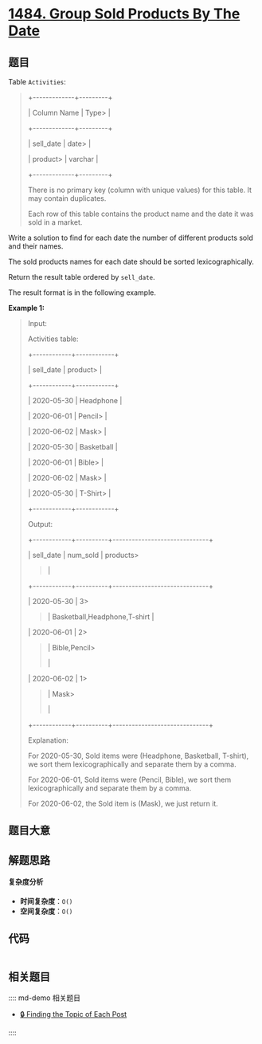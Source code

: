 # [1484. Group Sold Products By The Date](https://leetcode.com/problems/group-sold-products-by-the-date/)

## 题目

Table `Activities`:

> +-------------+---------+
>
> | Column Name | Type>
> |
>
> +-------------+---------+
>
> | sell_date | date>
> |
>
> | product>
> | varchar |
>
> +-------------+---------+
>
> There is no primary key (column with unique values) for this table. It may contain duplicates.
>
> Each row of this table contains the product name and the date it was sold in a market.

Write a solution to find for each date the number of different products sold
and their names.

The sold products names for each date should be sorted lexicographically.

Return the result table ordered by `sell_date`.

The result format is in the following example.

**Example 1:**

> Input:
>
> Activities table:
>
> +------------+------------+
>
> | sell_date | product>
> |
>
> +------------+------------+
>
> | 2020-05-30 | Headphone |
>
> | 2020-06-01 | Pencil>
> |
>
> | 2020-06-02 | Mask>
> |
>
> | 2020-05-30 | Basketball |
>
> | 2020-06-01 | Bible>
> |
>
> | 2020-06-02 | Mask>
> |
>
> | 2020-05-30 | T-Shirt>
> |
>
> +------------+------------+
>
> Output:
>
> +------------+----------+------------------------------+
>
> | sell_date | num_sold | products>
>
> > |
>
> +------------+----------+------------------------------+
>
> | 2020-05-30 | 3>
>
> > | Basketball,Headphone,T-shirt |
>
> | 2020-06-01 | 2>
>
> > | Bible,Pencil>
> >
> > |
>
> | 2020-06-02 | 1>
>
> > | Mask>
> >
> > |
>
> +------------+----------+------------------------------+
>
> Explanation:
>
> For 2020-05-30, Sold items were (Headphone, Basketball, T-shirt), we sort them lexicographically and separate them by a comma.
>
> For 2020-06-01, Sold items were (Pencil, Bible), we sort them lexicographically and separate them by a comma.
>
> For 2020-06-02, the Sold item is (Mask), we just return it.

## 题目大意

## 解题思路

#### 复杂度分析

- **时间复杂度**：`O()`
- **空间复杂度**：`O()`

## 代码

```javascript

```

## 相关题目

:::: md-demo 相关题目

- [🔒 Finding the Topic of Each Post](https://leetcode.com/problems/finding-the-topic-of-each-post)

::::
